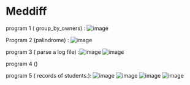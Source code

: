 # Meddiff


program 1 ( group_by_owners) : ![image](https://user-images.githubusercontent.com/20406547/125286233-34002d80-e339-11eb-851c-1ff9fc76399a.png)


Program 2 (palindrome) : ![image](https://user-images.githubusercontent.com/20406547/125286520-84778b00-e339-11eb-92a4-ec5dc63a292b.png)

program 3 ( parse a log file) :![image](https://user-images.githubusercontent.com/20406547/125286698-bdaffb00-e339-11eb-9571-dd272cfe98ee.png)
                                ![image](https://user-images.githubusercontent.com/20406547/125286759-c86a9000-e339-11eb-841d-47f01a969dd1.png)
                                
program 4 ()


program 5 ( records of students.):  ![image](https://user-images.githubusercontent.com/20406547/125287064-1e3f3800-e33a-11eb-9217-f86a88e8d558.png)
                                    ![image](https://user-images.githubusercontent.com/20406547/125287127-2dbe8100-e33a-11eb-9534-7ce9b1a5b2ce.png)
                                    ![image](https://user-images.githubusercontent.com/20406547/125287222-475fc880-e33a-11eb-8179-753926f9b6a6.png)
                                    ![image](https://user-images.githubusercontent.com/20406547/125287291-5b0b2f00-e33a-11eb-91bd-2f7f31e29172.png)

                                    





